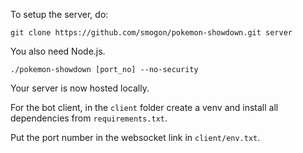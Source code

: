 To setup the server, do: 
```
git clone https://github.com/smogon/pokemon-showdown.git server
```

You also need Node.js.

```
./pokemon-showdown [port_no] --no-security
```

Your server is now hosted locally.


For the bot client, in the `client` folder create a venv and install all dependencies from `requirements.txt`.

Put the port number in the websocket link in `client/env.txt`.